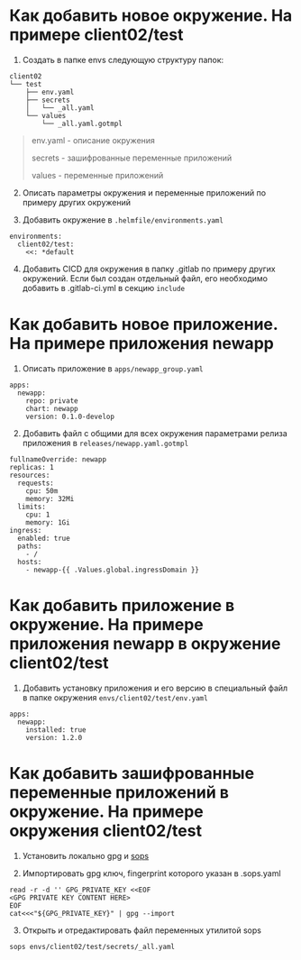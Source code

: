 # Как добавить новое окружение. На примере client02/test

1. Создать в папке envs следующую структуру папок:

```
client02
└── test
    ├── env.yaml
    ├── secrets
    │   └── _all.yaml
    └── values
        └── _all.yaml.gotmpl
```

> env.yaml - описание окружения
> 
> secrets - зашифрованные переменные приложений
> 
> values - переменные приложений

2. Описать параметры окружения и переменные приложений по примеру других окружений

3. Добавить окружение в `.helmfile/environments.yaml`

```
environments:
  client02/test:
    <<: *default
```

4. Добавить CICD для окружения в папку .gitlab по примеру других окружений. Если был создан отдельный файл, его необходимо добавить в .gitlab-ci.yml в секцию `include`

# Как добавить новое приложение. На примере приложения newapp

1. Описать приложение в `apps/newapp_group.yaml`

```
apps:
  newapp:
    repo: private
    chart: newapp
    version: 0.1.0-develop
```

2. Добавить файл с общими для всех окружения параметрами релиза приложения в `releases/newapp.yaml.gotmpl`

```
fullnameOverride: newapp
replicas: 1
resources:
  requests:
    cpu: 50m
    memory: 32Mi
  limits:
    cpu: 1
    memory: 1Gi
ingress:
  enabled: true
  paths:
    - /
  hosts:
    - newapp-{{ .Values.global.ingressDomain }}
```

# Как добавить приложение в окружение. На примере приложения newapp в окружение client02/test

1. Добавить установку приложения и его версию в специальный файл в папке окружения `envs/client02/test/env.yaml`

```
apps:
  newapp:
    installed: true
    version: 1.2.0
```

# Как добавить зашифрованные переменные приложений в окружение. На примере окружения client02/test

1. Установить локально gpg и [sops](https://github.com/mozilla/sops)

2. Импортировать gpg ключ, fingerprint которого указан в .sops.yaml

```
read -r -d '' GPG_PRIVATE_KEY <<EOF
<GPG PRIVATE KEY CONTENT HERE>
EOF
cat<<<"${GPG_PRIVATE_KEY}" | gpg --import
```

3. Открыть и отредактировать файл переменных утилитой sops

`sops envs/client02/test/secrets/_all.yaml`
